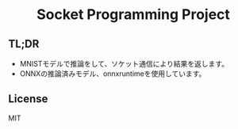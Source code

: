 <h1 align="center">
Socket Programming Project
</h1>

## TL;DR

- MNISTモデルで推論をして、ソケット通信により結果を返します。
- ONNXの推論済みモデル、onnxruntimeを使用しています。

## License

MIT
